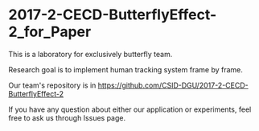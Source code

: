 # 2017-2-CECD-ButterflyEffect-2_for_Paper
This is a laboratory for exclusively butterfly team.

Research goal is to implement human tracking system frame by frame.

Our team's repository is in https://github.com/CSID-DGU/2017-2-CECD-ButterflyEffect-2

If you have any question about either our application or experiments, feel free to ask us through Issues page.
